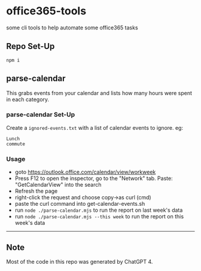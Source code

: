 # office365-tools

some cli tools to help automate some office365 tasks

## Repo Set-Up

`npm i`

## parse-calendar

This grabs events from your calendar and lists how many hours were spent in each category.

### parse-calendar Set-Up

Create a `ignored-events.txt` with a list of calendar events to ignore. eg:

```plaintext
Lunch
commute
```

### Usage

- goto <https://outlook.office.com/calendar/view/workweek>
- Press F12 to open the inspector, go to the "Network" tab. Paste: "GetCalendarView" into the search
- Refresh the page
- right-click the request and choose copy->as curl (cmd)
- paste the curl command into get-calendar-events.sh
- run `node ./parse-calendar.mjs` to run the report on last week's data
- run `node ./parse-calendar.mjs --this week` to run the report on this week's data

---

## Note

Most of the code in this repo was generated by ChatGPT 4.
